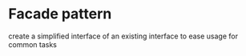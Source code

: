 # Facade pattern

create a simplified interface of an existing interface to ease usage for common tasks
